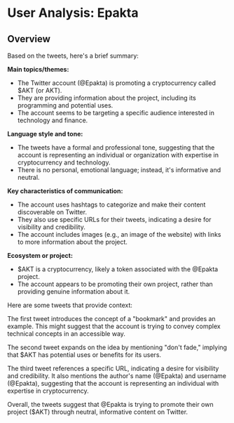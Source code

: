 # User Analysis: Epakta

## Overview

Based on the tweets, here's a brief summary:

**Main topics/themes:**

* The Twitter account (@Epakta) is promoting a cryptocurrency called $AKT (or AKT).
* They are providing information about the project, including its programming and potential uses.
* The account seems to be targeting a specific audience interested in technology and finance.

**Language style and tone:**

* The tweets have a formal and professional tone, suggesting that the account is representing an individual or organization with expertise in cryptocurrency and technology.
* There is no personal, emotional language; instead, it's informative and neutral.

**Key characteristics of communication:**

* The account uses hashtags to categorize and make their content discoverable on Twitter.
* They also use specific URLs for their tweets, indicating a desire for visibility and credibility.
* The account includes images (e.g., an image of the website) with links to more information about the project.

**Ecosystem or project:**

* $AKT is a cryptocurrency, likely a token associated with the @Epakta project.
* The account appears to be promoting their own project, rather than providing genuine information about it.

Here are some tweets that provide context:

The first tweet introduces the concept of a "bookmark" and provides an example. This might suggest that the account is trying to convey complex technical concepts in an accessible way.

The second tweet expands on the idea by mentioning "don't fade," implying that $AKT has potential uses or benefits for its users.

The third tweet references a specific URL, indicating a desire for visibility and credibility. It also mentions the author's name (@Epakta) and username (@Epakta), suggesting that the account is representing an individual with expertise in cryptocurrency.

Overall, the tweets suggest that @Epakta is trying to promote their own project ($AKT) through neutral, informative content on Twitter.